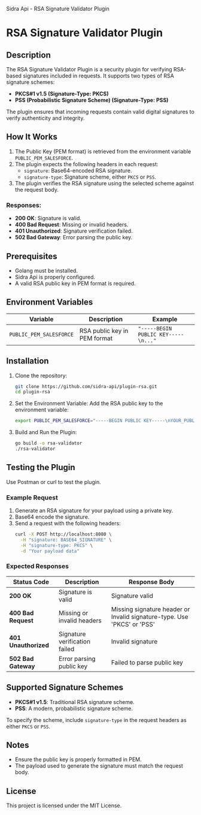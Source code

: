 Sidra Api - RSA Signature Validator Plugin
# RSA Signature Validator Plugin

## Description

The RSA Signature Validator Plugin is a security plugin for verifying RSA-based signatures included in requests. It supports two types of RSA signature schemes:
- **PKCS#1 v1.5 (Signature-Type: PKCS)**
- **PSS (Probabilistic Signature Scheme) (Signature-Type: PSS)**

The plugin ensures that incoming requests contain valid digital signatures to verify authenticity and integrity.

## How It Works

1. The Public Key (PEM format) is retrieved from the environment variable `PUBLIC_PEM_SALESFORCE`.
2. The plugin expects the following headers in each request:
    - `signature`: Base64-encoded RSA signature.
    - `signature-type`: Signature scheme, either `PKCS` or `PSS`.
3. The plugin verifies the RSA signature using the selected scheme against the request body.

### Responses:
- **200 OK**: Signature is valid.
- **400 Bad Request**: Missing or invalid headers.
- **401 Unauthorized**: Signature verification failed.
- **502 Bad Gateway**: Error parsing the public key.

## Prerequisites

- Golang must be installed.
- Sidra Api is properly configured.
- A valid RSA public key in PEM format is required.

## Environment Variables

| Variable               | Description                     | Example                                |
|------------------------|---------------------------------|----------------------------------------|
| `PUBLIC_PEM_SALESFORCE`| RSA public key in PEM format    | `"-----BEGIN PUBLIC KEY-----\n..."`    |

## Installation

1. Clone the repository:
    ```sh
    git clone https://github.com/sidra-api/plugin-rsa.git
    cd plugin-rsa
    ```
2. Set the Environment Variable: Add the RSA public key to the environment variable:
    ```sh
    export PUBLIC_PEM_SALESFORCE="-----BEGIN PUBLIC KEY-----\nYOUR_PUBLIC_KEY_HERE\n-----END PUBLIC KEY-----"
    ```
3. Build and Run the Plugin:
    ```sh
    go build -o rsa-validator
    ./rsa-validator
    ```

## Testing the Plugin

Use Postman or curl to test the plugin.

### Example Request
1. Generate an RSA signature for your payload using a private key.
2. Base64 encode the signature.
3. Send a request with the following headers:
    ```sh
    curl -X POST http://localhost:8080 \
      -H "signature: BASE64_SIGNATURE" \
      -H "signature-type: PKCS" \
      -d "Your payload data"
    ```

### Expected Responses

| Status Code          | Description                       | Response Body                                      |
|----------------------|-----------------------------------|----------------------------------------------------|
| **200 OK**           | Signature is valid                | Signature valid                                    |
| **400 Bad Request**  | Missing or invalid headers        | Missing signature header or Invalid signature-type. Use 'PKCS' or 'PSS' |
| **401 Unauthorized** | Signature verification failed     | Invalid signature                                  |
| **502 Bad Gateway**  | Error parsing public key          | Failed to parse public key                         |

## Supported Signature Schemes

- **PKCS#1 v1.5**: Traditional RSA signature scheme.
- **PSS**: A modern, probabilistic signature scheme.

To specify the scheme, include `signature-type` in the request headers as either `PKCS` or `PSS`.

## Notes

- Ensure the public key is properly formatted in PEM.
- The payload used to generate the signature must match the request body.

## License

This project is licensed under the MIT License.